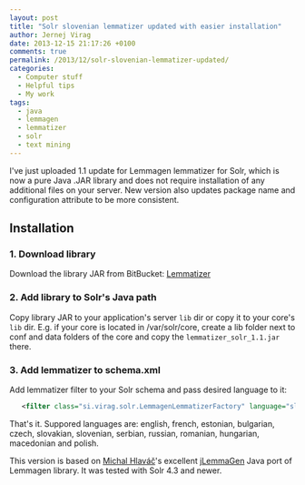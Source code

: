 ```yaml
---
layout: post
title: "Solr slovenian lemmatizer updated with easier installation"
author: Jernej Virag
date: 2013-12-15 21:17:26 +0100
comments: true
permalink: /2013/12/solr-slovenian-lemmatizer-updated/
categories:
  - Computer stuff
  - Helpful tips
  - My work
tags:
  - java
  - lemmagen
  - lemmatizer
  - solr
  - text mining
---
```

I've just uploaded 1.1 update for Lemmagen lemmatizer for Solr, which is now a pure Java .JAR library and does not require installation of any additional files on your server. 
New version also updates package name and configuration attribute to be more consistent.

## Installation

### 1. Download library

Download the library JAR from BitBucket: [Lemmatizer][1]

### 2. Add library to Solr's Java path

Copy library JAR to your application's server `lib` dir or copy it to your core's `lib` dir.  E.g. if your core is located in /var/solr/core, create a lib folder next to conf and data folders of the core and copy the `lemmatizer_solr_1.1.jar` there.

### 3. Add lemmatizer to schema.xml

Add lemmatizer filter to your Solr schema and pass desired language to it:

``` xml
   <filter class="si.virag.solr.LemmagenLemmatizerFactory" language="slovenian" />
```

That's it. Suppored languages are: english, french, estonian, bulgarian, czech, slovakian, slovenian, serbian, russian, romanian, hungarian, macedonian and polish.

This version is based on [Michal Hlaváč][3]'s excellent [jLemmaGen][2] Java port of Lemmagen library. It was tested with Solr 4.3 and newer.

  [1]: https://bitbucket.org/mavrik/slovene_lemmatizer/downloads/lemmatizer_solr_1.1.jar 
  [2]: https://bitbucket.org/hlavki/jlemmagen
  [3]: http://blog.hlavki.eu/